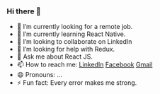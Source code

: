 ### Hi there 👋



- 🔭 I’m currently looking for a remote job.
- 🌱 I’m currently learning React Native.
- 👯 I’m looking to collaborate on LinkedIn
- 🤔 I’m looking for help with Redux.
- 💬 Ask me about React JS.
- 📫 How to reach me:  [LinkedIn](https://www.linkedin.com/in/md-ariful-hasan-716a31216/) 
                       [Facebook](https://www.facebook.com/ariful.hasan.129794) 
                       [Gmail](mdahtotul@gmail.com)
- 😄 Pronouns: ...
- ⚡ Fun fact: Every error makes me strong.
